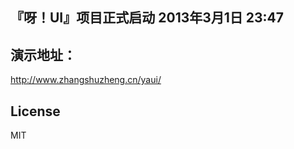 <h2>『呀！UI』项目正式启动	2013年3月1日 23:47</h2>
<h2>演示地址：</h2>
<a href="http://www.zhangshuzheng.cn/yaui/">http://www.zhangshuzheng.cn/yaui/</a>
<h2>License</h2>
MIT
